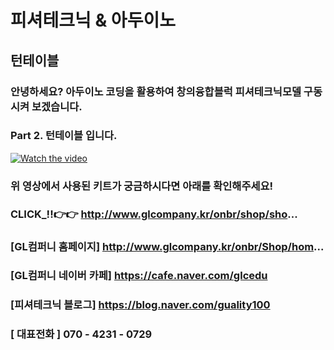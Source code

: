 # 피셔테크닉 & 아두이노
## 턴테이블
### 안녕하세요?  아두이노 코딩을 활용하여 창의융합블럭 피셔테크닉모델 구동시켜 보겠습니다.  
### Part 2. 턴테이블 입니다.



[![Watch the video](https://img.youtube.com/vi/ieNxUGgxXxM/0.jpg)](https://www.youtube.com/watch?v=ieNxUGgxXxM)
### 위 영상에서 사용된 키트가 궁금하시다면 아래를 확인해주세요!
### CLICK_!!👉👉 http://www.glcompany.kr/onbr/shop/sho...

### [GL컴퍼니 홈페이지] http://www.glcompany.kr/onbr/Shop/hom...  
### [GL컴퍼니 네이버 카페] https://cafe.naver.com/glcedu  
### [피셔테크닉 블로그] https://blog.naver.com/guality100 
### [ 대표전화 ]  070 - 4231 - 0729